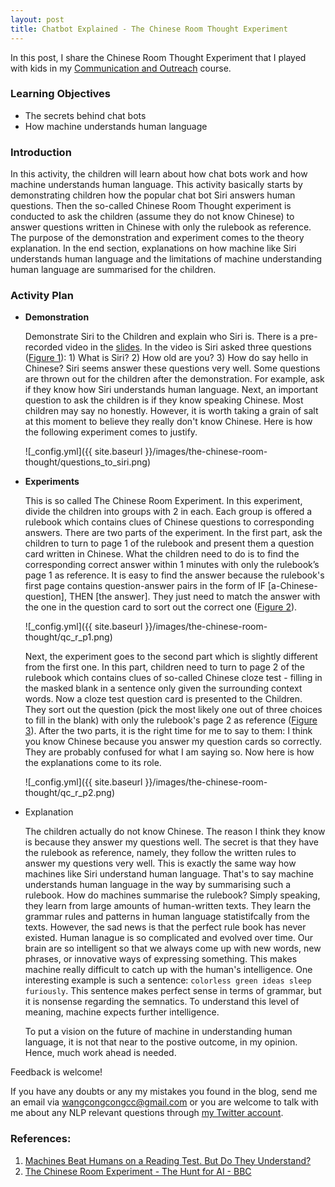 ```yaml
---
layout: post
title: Chatbot Explained - The Chinese Room Thought Experiment
---
```


In this post, I share the Chinese Room Thought Experiment that I played with kids in my [Communication and Outreach](https://sisweb.ucd.ie/usis/!W_HU_MENU.P_PUBLISH?p_tag=MODULE&MODULE=COMP41380) course. 


### Learning Objectives
 * The secrets behind chat bots
 * How machine understands human language


### Introduction

In this activity, the children will learn about how chat bots work and how machine understands human language. This activity basically starts by demonstrating children how the popular chat bot Siri answers human questions. Then the so-called Chinese Room Thought experiment is conducted to ask the children (assume they do not know Chinese) to answer questions written in Chinese with only the rulebook as reference. The purpose of the demonstration and experiment comes to the theory explanation. In the end section, explanations on how machine like Siri understands human language and the limitations of machine understanding human language are summarised for the children.

### Activity Plan

* **Demonstration**

	Demonstrate Siri to the Children and explain who Siri is. There is a pre-recorded video in the [slides](/images/the-chinese-room-thought/slides.pdf). In the video is Siri asked three questions ([Figure 1](/images/the-chinese-room-thought/questions_to_siri.png)): 1) What is Siri? 2) How old are you? 3) How do say hello in Chinese? Siri seems answer these questions very well. Some questions are thrown out for the children after the demonstration. For example, ask if they know how Siri understands human language. Next, an important question to ask the children is if they know speaking Chinese. Most children may say no honestly. However, it is worth taking a grain of salt at this moment to believe they really don't know Chinese. Here is how the following experiment comes to justify.

	![_config.yml]({{ site.baseurl }}/images/the-chinese-room-thought/questions_to_siri.png)

* **Experiments**

	This is so called The Chinese Room Experiment. In this experiment, divide the children into groups with 2 in each. Each group is offered a rulebook which contains clues of Chinese questions to corresponding answers. There are two parts of the experiment. In the first part, ask the children to turn to page 1 of the rulebook and present them a question card written in Chinese. What the children need to do is to find the corresponding correct answer within 1 minutes with only the rulebook’s page 1 as reference. It is easy to find the answer because the rulebook's first page contains question-answer pairs in the form of IF [a-Chinese-question], THEN [the answer]. They just need to match the answer with the one in the question card to sort out the correct one ([Figure 2](/images/the-chinese-room-thought/qc_r_p1.png)).

	![_config.yml]({{ site.baseurl }}/images/the-chinese-room-thought/qc_r_p1.png)


	Next, the experiment goes to the second part which is slightly different from the first one. In this part, children need to turn to page 2 of the rulebook which contains clues of so-called Chinese cloze test - filling in the masked blank in a sentence only given the surrounding context words. Now a cloze test question card is presented to the Children. They sort out the question (pick the most likely one out of three choices to fill in the blank) with only the rulebook's page 2 as reference ([Figure 3](/images/the-chinese-room-thought/qc_r_p2.png)). After the two parts, it is the right time for me to say to them: I think you know Chinese because you answer my question cards so correctly. They are probably confused for what I am saying so. Now here is how the explanations come to its role.

	![_config.yml]({{ site.baseurl }}/images/the-chinese-room-thought/qc_r_p2.png)

* Explanation

	The children actually do not know Chinese. The reason I think they know is because they answer my questions well. The secret is that they have the rulebook as reference, namely, they follow the written rules to answer my questions very well. This is exactly the same way how machines like Siri understand human language. That's to say machine understands human language in the way by summarising such a rulebook. How do machines summarise the rulebook? Simply speaking, they learn from large amounts of human-written texts. They learn the grammar rules and patterns in human language statistifcally from the texts. However, the sad news is that the perfect rule book has never existed. Human lanague is so complicated and evolved over time. Our brain are so intelligent so that we always come up with new words, new phrases, or innovative ways of expressing something. This makes machine really difficult to catch up with the human's intelligence. One interesting example is such a sentence: `colorless green ideas sleep furiously`. This sentence makes perfect sense in terms of grammar, but it is nonsense regarding the semnatics. To understand this level of meaning, machine expects further intelligence.   

	To put a vision on the future of machine in understanding human language, it is not that near to the postive outcome, in my opinion. Hence, much work ahead is needed.


Feedback is welcome!

If you have any doubts or any my mistakes you found in the blog, send me an email via [wangcongcongcc@gmail.com](mailto:wangcongcongcc@gmail.com) or you are welcome to talk with me about any NLP relevant questions through [my Twitter account](https://twitter.com/WangcongcongCC).


### References:
1. [Machines Beat Humans on a Reading Test. But Do They Understand?](https://www.quantamagazine.org/machines-beat-humans-on-a-reading-test-but-do-they-understand-20191017)
2. [The Chinese Room Experiment - The Hunt for AI - BBC](https://www.youtube.com/watch?v=D0MD4sRHj1M)
